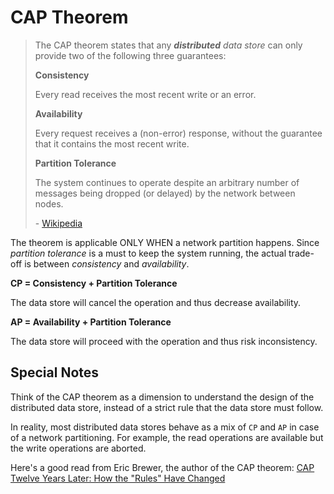 # CAP Theorem

> The CAP theorem states that any _**distributed** data store_ can only provide two of the following three guarantees:
>
> **Consistency**
>
> Every read receives the most recent write or an error.
>
> **Availability**
>
> Every request receives a (non-error) response, without the guarantee that it contains the most recent write.
>
> **Partition Tolerance**
>
> The system continues to operate despite an arbitrary number of messages being dropped (or delayed) by the network
> between nodes.
>
> \- [Wikipedia](https://en.wikipedia.org/wiki/CAP_theorem)

The theorem is applicable ONLY WHEN a network partition happens. Since _partition tolerance_ is a must to keep the
system running, the actual trade-off is between _consistency_ and _availability_.

**CP = Consistency + Partition Tolerance**

The data store will cancel the operation and thus decrease availability.

**AP = Availability + Partition Tolerance**

The data store will proceed with the operation and thus risk inconsistency.

## Special Notes

Think of the CAP theorem as a dimension to understand the design of the distributed data store, instead of a strict rule
that the data store must follow.

In reality, most distributed data stores behave as a mix of `CP` and `AP` in case of a network partitioning. For example,
the read operations are available but the write operations are aborted.

Here's a good read from Eric Brewer, the author of the CAP theorem:
[CAP Twelve Years Later: How the "Rules" Have Changed](https://www.infoq.com/articles/cap-twelve-years-later-how-the-rules-have-changed/)
